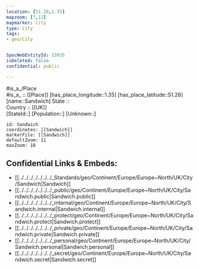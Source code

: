 ```yaml
---
location: [51.28,1.35] 
mapzoom: [7,12] 
mapmarker: city 
type: City
tags:
- geo/City


SpocWebEntityId: 33935
isDeleted: false
confidential: public

---
```

#is_a_/Place  
#is_a_ :: [[Place]] 
[has_place_longitude::1.35] 
[has_place_latitude::51.28] 
[name::Sandwich] 
State ::  
Country :: [[UK]]  
[StateId::] 
[Population::] 
[Unknown::] 


```leaflet
id: Sandwich
coordinates: [[Sandwich]] 
markerFile: [[Sandwich]] 
defaultZoom: 11 
maxZoom: 18
```


## Confidential Links & Embeds: 
- [[../../../../../../../_Standards/geo/Continent/Europe/Europe~North/UK/City/Sandwich|Sandwich]] 
- [[../../../../../../../_public/geo/Continent/Europe/Europe~North/UK/City/Sandwich.public|Sandwich.public]] 
- [[../../../../../../../_internal/geo/Continent/Europe/Europe~North/UK/City/Sandwich.internal|Sandwich.internal]] 
- [[../../../../../../../_protect/geo/Continent/Europe/Europe~North/UK/City/Sandwich.protect|Sandwich.protect]] 
- [[../../../../../../../_private/geo/Continent/Europe/Europe~North/UK/City/Sandwich.private|Sandwich.private]] 
- [[../../../../../../../_personal/geo/Continent/Europe/Europe~North/UK/City/Sandwich.personal|Sandwich.personal]] 
- [[../../../../../../../_secret/geo/Continent/Europe/Europe~North/UK/City/Sandwich.secret|Sandwich.secret]] 
